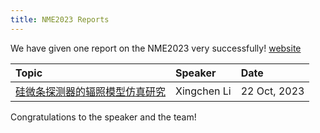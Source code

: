 ```yaml
---
title: NME2023 Reports
---
```

We have given one report on the NME2023 very successfully! [website](https://indico.ihep.ac.cn/event/19794)



|Topic|Speaker|Date|
|  :----  | :----  | :----  |
|[硅微条探测器的辐照模型仿真研究](https://indico.ihep.ac.cn/event/19794/#54) |Xingchen Li    |22 Oct, 2023|  


Congratulations to the speaker and the team!